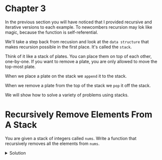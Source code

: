 # Chapter 3

In the previous section you will have noticed that I provided
recursive and iterative versions to each example. To newcombers 
recursion may lok like magic, because the function is self-referential. 

We'll take a step back from recusion and look at the `data structure` that makes recursion possible in the first place. 
It's called the `stack`.

Think of it like a stack of plates. You can place them on top 
of each other, one-by-one. If you want to remove a plate, you 
are only allowed to move the top-most plate. 

When we place a plate on the stack we `append` it to the stack. 

When we remove a plate from the top of the stack we `pop` it off the stack.

We will show how to solve a variety of problems using stacks.

# Recursively Remove Elements From A Stack

You are given a stack of integers called `nums`. Write a function 
that recursively removes all the elements from `nums`.

<details>
<summary>Solution</summary>

<pre><code class="language-python">
def rec_remove_from_stack(nums: List[int]) -> None:
    if nums: # returns True if nums is not empty
        nums.pop() # remove plate from top of stack
        return rec_remove_from_stack(nums)

nums = [3,4,5,1]
print(nums)

rec_remove_from_stack(nums)
print(
    nums
)
</code></pre>
</details>



